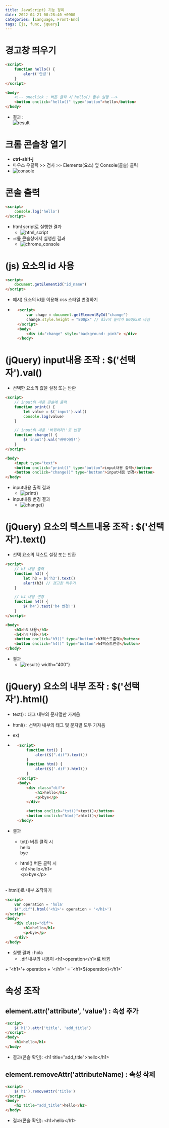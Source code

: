 ```yaml
---
title: JavaScript) 기능 정리
date: 2022-04-21 00:28:40 +0900
categories: [Language, Front-End]
tags: [js, func, jquery]
---
```



# 경고창 띄우기

```html
<script>
    function hello() {
        alert('안녕')
    }
</script>

<body>
    <!-- oneclick : 버튼 클릭 시 hello() 함수 실행 -->
    <button onclick="hello()" type="button">hello</button>
</body>
```

- 결과 : <br>
  ![result](../assets/imgs/js_01_01.png)<br>

# 크롬 콘솔창 열기

- **ctrl-shif-j** 
-  마우스 우클릭 \>> 검사 \>> Elements(요소) 옆 Console(콜솔) 클릭
- ![console](../assets/imgs/js_01_02.png)

# 콘솔 출력

```html
<script>
    console.log('hello')
</script>
```

- html script로 실행한 결과
  - ![html_script](../assets/imgs/js_01_04.png)
- 크롬 콘솔창에서 실행한 결과
  - ![chrome_console](../assets/imgs/js_01_05.png)

# (js) 요소의 id 사용
```html
<script>
    document.getElementId("id_name")
</script>
```

- 예시) 요소의 id를 이용해 css 스타일 변경하기
- ```html
    <script>
        var chage = document.getElementById("change")
        change.style.height = "800px" // div의 높이가 800px로 바뀜
    </script>
    <body>
        <div id="change" style="background: pink"> </div>
    </body>
  ```

# (jQuery) input내용 조작 : $('선택자').val()

- 선택한 요소의 값을 설정 또는 반환


```html
<script>
    // input의 내용 콘솔에 출력
    function print() {
        let value = $('input').val()
        console.log(value)
    }

    // input의 내용 '바뀌어라!'로 변경
    function change() {
        $('input').val('바뀌어라!')
    }
</script>

<body>
    <input type="text">
    <button onclick="print()" type="button">input내용 출력</button>
    <button onclick="change()" type="button">input내용 변경</button>
</body>
```

- input내용 출력 결과
  - ![print()](../assets/imgs/js_01_06.png)
- input내용 변경 결과
  - ![change()](../assets/imgs/js_01_07.png)

# (jQuery) 요소의 텍스트내용 조작 : $('선택자').text()

- 선택 요소의 텍스트 설정 또는 반환

```html
<script>
    // h3 내용 출력
    function h3() {
        let h3 = $('h3').text()
        alert(h3) // 경고창 띄우기
    }

    // h4 내용 변경
    function h4() {
        $('h4').text('h4 변경!')
    }
</script>

<body>
    <h3>h3 내용</h3>
    <h4>h4 내용</h4>
    <button onclick="h3()" type="button">h3텍스트출력</button>
    <button onclick="h4()" type="button">h4텍스트변경</button>
</body>
```

- 결과 
  - ![result](../assets/imgs/js_01_08.png){: width="400"}

# (jQuery) 요소의 내부 조작 : $('선택자').html()

- text() : 태그 내부의 문자열만 가져옴
- html() : 선택자 내부의 태그 및 문자열 모두 가져옴

- ex)
- ```html
    <script>
        function txt() {
            alert($(".dif").text())
        }
        function htm() {
            alert($('.dif').html())
        }
    </script>
    <body>
        <div class="dif">
            <h1>hello</h1>
            <p>bye</p>
        </div>

        <button onclick="txt()">text()</button>
        <button onclick="htm()">html()</button>
    </body>
  ```

- 결과
    - txt() 버튼 클릭 시<br>
        hello<br>
        bye<br>

    - html() 버튼 클릭 시<br>
        \<h1>hello\</h1> <br>
        \<p>bye\</p> <br>

<br>
- html()로 내부 조작하기<br>

```html
<script>
    var operation = 'hola'
    $(".dif").html('<h1>'+ operation + '</h1>')
</script>
<body>
    <div class="dif">
        <h1>hello</h1>
        <p>bye</p>
    </div>
</body>
```

- 실행 결과 : hola
  - .dif 내부의 내용이 \<h1>operation\</h1>로 바뀜

\+ '\<h1>'+ operation + '\</h1>' = \`\<h1>${operation}\</h1>\`

# 속성 조작
## element.attr('attribute', 'value') : 속성 추가

```html
<script>
    $('h1').attr('title', 'add_title')
</script>
<body>
    <h1>hello</h1>
</body>
```

- 결과(콘솔 확인): \<h1 title="add_title">hello\</h1>

## element.removeAttr('attributeName) : 속성 삭제

```html
<script>
    $('h1').removeAttr('title')
</script>
<body>
    <h1 title="add_title">hello</h1>
</body>
```

- 결과(콘솔 확인): \<h1>hello\</h1>